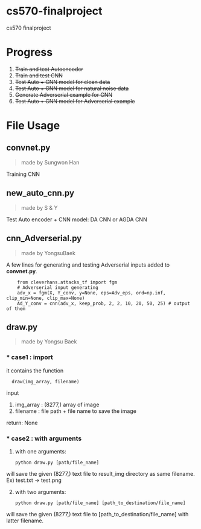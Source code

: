 # cs570-finalproject
cs570 finalproject


# Progress

1. <del> Train and test Autoencoder </del>
2. <del> Train and test CNN </del>
3. <del> Test Auto + CNN model for clean data </del>
4. <del> Test Auto + CNN model for natural noise data </del>
5. <del> Generate Adverserial example for CNN </del>
6. <del> Test Auto + CNN model for Adverserial example </del>



File Usage
==========
## convnet.py
> made by Sungwon Han

   Training CNN

## new_auto_cnn.py
> made by S & Y

   Test Auto encoder + CNN model: DA CNN or AGDA CNN
    
    

## cnn_Adverserial.py
> made by YongsuBaek

A few lines for generating and testing Adverserial inputs added to __convnet.py__.  
```{.python}
    from cleverhans.attacks_tf import fgm
    # Adverserial input generating
    adv_x = fgm(X, Y_conv, y=None, eps=Adv_eps, ord=np.inf, clip_min=None, clip_max=None)
    Ad_Y_conv = cnn(adv_x, keep_prob, 2, 2, 10, 20, 50, 25) # output of them
```
## draw.py
> made by Yongsu Baek
### * case1 : import

  it contains the function

      draw(img_array, filename)

input
 1. img_array : (8277,) array of image
 2. filename : file path + file name to save the image
  
return: None

### * case2 : with arguments
 1. with one arguments:

        python draw.py [path/file_name]

   will save the given (8277,) text file to result_img directory as same filename. Ex) test.txt -> test.png

 2. with two arguments:

        python draw.py [path/file_name] [path_to_destination/file_name]

   will save the given (8277,) text file to [path_to_destination/file_name] with latter filename.
